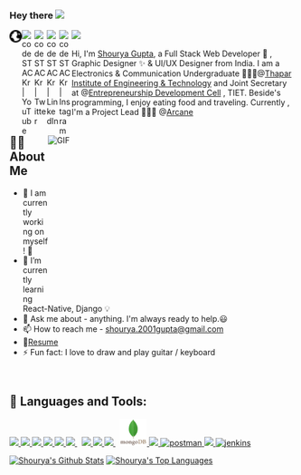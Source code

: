 ### Hey there <img src="https://media.giphy.com/media/hvRJCLFzcasrR4ia7z/giphy.gif" width="25px"> 

[<img align="left" alt="codeSTACKr.com" width="22px" src="https://raw.githubusercontent.com/iconic/open-iconic/master/svg/globe.svg" />][website]
[<img align="left" alt="codeSTACKr | YouTube" width="22px" src="https://cdn.jsdelivr.net/npm/simple-icons@v3/icons/github.svg" />][github]
[<img align="left" alt="codeSTACKr | Twitter" width="22px" src="https://img.icons8.com/fluent/48/000000/twitter.png" />][twitter]
[<img align="left" alt="codeSTACKr | LinkedIn" width="22px" src="https://img.icons8.com/fluent/48/000000/linkedin.png" />][linkedin]
[<img align="left" alt="codeSTACKr | Instagram" width="22px" src="https://img.icons8.com/fluent/48/000000/instagram-new.png" />][instagram]
![](https://komarev.com/ghpvc/?username=shourygupta28)
<br />

Hi, I'm [Shourya Gupta](shouryagupta.me), a Full Stack Web Developer 🚀 , Graphic Designer ✨ & UI/UX Designer from India. I am a Electronics & Communication Undergraduate 👨🏽‍💼@[Thapar Institute of Engineering & Technology][thapar] and Joint Secretary at @[Entrepreneurship Development Cell][edc] , TIET. Beside's programming, I enjoy eating food and traveling. Currently , I'm a Project Lead 🙍🏽‍♂️ @[Arcane][instagram]

  <img align="right" alt="GIF" src="https://github.com/abhisheknaiidu/abhisheknaiidu/blob/master/code.gif?raw=true" width="436" height="280" />

## 🙋‍♂️ About Me

- 🔭 I am currently working on myself ! 😬
- 🌱 I’m currently learning React-Native, Django 💡
- 💬 Ask me about - anything. I'm always ready to help.😃
- 📫 How to reach me - [shourya.2001gupta@gmail.com][email]
- 📝[Resume](https://drive.google.com/file/d/1snoHOHdBiNxjX2hUbEucF3HqUz1RXPdo/view?usp=sharing)
- ⚡ Fun fact: I love to draw and play guitar / keyboard



<br />

## 🚀 Languages and Tools:

<p align="left">
    <a href="https://www.w3.org/html/" target="_blank"> <img src="https://img.icons8.com/color/48/000000/html-5.png"/> </a> 
    <a href="https://www.w3schools.com/css/" target="_blank"> <img src="https://img.icons8.com/color/48/000000/css3.png"/> </a>
    <a href="https://www.cplusplus.com" target="_blank"> <img src="https://img.icons8.com/ios-filled/50/000000/c-plus-plus-logo.png"/> </a>
    <a href="https://getbootstrap.com" target="_blank"> <img src="https://img.icons8.com/color/48/000000/bootstrap.png"/> </a> 
    <a href="https://www.python.org" target="_blank"> <img src="https://img.icons8.com/color/48/000000/python.png"/> </a> 
    <a style="padding-right:8px;" href="https://nodejs.org" target="_blank"> <img src="https://img.icons8.com/color/48/000000/nodejs.png"/> </a>
    <a href="https://reactjs.org/" target="_blank"> <img src="https://img.icons8.com/color/48/000000/react-native.png"/> </a>
    <a href="https://developer.mozilla.org/en-US/docs/Web/JavaScript" target="_blank"> <img src="https://img.icons8.com/color/48/000000/javascript.png"/> </a> 
    <a style="padding-right:8px;" href="https://www.mysql.com/" target="_blank"> <img src="https://img.icons8.com/fluent/50/000000/mysql-logo.png"/> </a>
    <a href="https://www.mongodb.com/" target="_blank"> <img src="https://raw.githubusercontent.com/devicons/devicon/master/icons/mongodb/mongodb-original-wordmark.svg" alt="mongodb" width="48" height="48"/> </a> 
    <a href="https://firebase.google.com/" target="_blank"> <img src="https://img.icons8.com/color/48/000000/firebase.png"/> </a> 
    <a href="https://postman.com" target="_blank"> <img src="https://www.vectorlogo.zone/logos/getpostman/getpostman-icon.svg" alt="postman" width="45" height="45"/> </a>   
    <a href="https://git-scm.com/" target="_blank"> <img src="https://img.icons8.com/color/48/000000/git.png"/> </a> 
    <a href="https://www.jenkins.io" target="_blank"> <img src="https://www.vectorlogo.zone/logos/jenkins/jenkins-icon.svg" alt="jenkins" width="48" height="48"/> </a> 
</p>


<a href="https://github.com/shourygupta28/github-readme-stats"><img alt="Shourya's Github Stats" src="https://github-readme-stats-shourygupta28.vercel.app/api?username=shourygupta28&show_icons=true&count_private=true&include_all_commits=true&theme=react&hide_border=true&bg_color=4569a8" /></a>
<a href="https://github.com/shourygupta28/github-readme-stats"><img alt="Shourya's Top Languages" src="https://github-readme-stats-shourygupta28.vercel.app/api/top-langs/?username=shourygupta28&langs_count=8&count_private=true&layout=compact&theme=react&hide_border=true&bg_color=4569a8" /></a>




[website]: https://shouryagupta.me
[edc]: https://www.instagram.com/edc_tiet/
[twitter]: https://twitter.com/iamshoury
[github]: https://github.com/shourygupta28
[instagram]: https://instagram.com/_._arcane_
[email]: mailto:shourya.2001gupta@gmail.com
[linkedin]: https://linkedin.com/in/shouryguptaa
[thapar]: https://thapar.edu/
